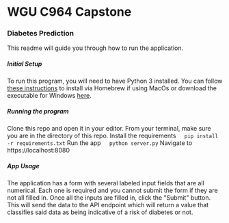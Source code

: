# WGU C964 Capstone
### Diabetes Prediction

This readme will guide you through how to run the application.

##### Initial Setup
To run this program, you will need to have Python 3 installed. You can follow [these instructions](https://docs.python-guide.org/starting/install3/osx/) to install via Homebrew if using MacOs or download the executable for Windows [here](https://www.python.org/downloads/).

##### Running the program
Clone this repo and open it in your editor.
From your terminal, make sure you are in the directory of this repo.
Install the requirements
&nbsp;&nbsp;&nbsp;&nbsp;`pip install -r requirements.txt`
Run the app
&nbsp;&nbsp;&nbsp;&nbsp;`python server.py`
Navigate to https://localhost:8080

##### App Usage
The application has a form with several labeled input fields that are all numerical. Each one is required and you cannot submit the form if they are not all filled in. Once all the inputs are filled in, click the "Submit" button. This will send the data to the API endpoint which will return a value that classifies said data as being indicative of a risk of diabetes or not.